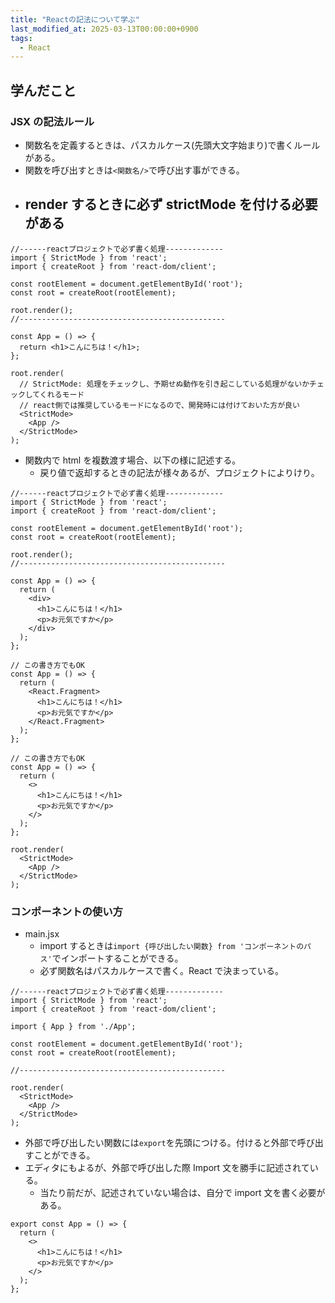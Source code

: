 ```yaml
---
title: "Reactの記法について学ぶ"
last_modified_at: 2025-03-13T00:00:00+0900
tags:
  - React
---
```


## 学んだこと

### JSX の記法ルール

- 関数名を定義するときは、パスカルケース(先頭大文字始まり)で書くルールがある。
- 関数を呼び出すときは`<関数名/>`で呼び出す事ができる。
- ## render するときに必ず strictMode を付ける必要がある

```
//------reactプロジェクトで必ず書く処理-------------
import { StrictMode } from 'react';
import { createRoot } from 'react-dom/client';

const rootElement = document.getElementById('root');
const root = createRoot(rootElement);

root.render();
//----------------------------------------------

const App = () => {
  return <h1>こんにちは！</h1>;
};

root.render(
  // StrictMode: 処理をチェックし、予期せぬ動作を引き起こしている処理がないかチェックしてくれるモード
  // react側では推奨しているモードになるので、開発時には付けておいた方が良い
  <StrictMode>
    <App />
  </StrictMode>
);

```

- 関数内で html を複数渡す場合、以下の様に記述する。
  - 戻り値で返却するときの記法が様々あるが、プロジェクトによりけり。

```
//------reactプロジェクトで必ず書く処理-------------
import { StrictMode } from 'react';
import { createRoot } from 'react-dom/client';

const rootElement = document.getElementById('root');
const root = createRoot(rootElement);

root.render();
//----------------------------------------------

const App = () => {
  return (
    <div>
      <h1>こんにちは！</h1>
      <p>お元気ですか</p>
    </div>
  );
};

// この書き方でもOK
const App = () => {
  return (
    <React.Fragment>
      <h1>こんにちは！</h1>
      <p>お元気ですか</p>
    </React.Fragment>
  );
};

// この書き方でもOK
const App = () => {
  return (
    <>
      <h1>こんにちは！</h1>
      <p>お元気ですか</p>
    </>
  );
};

root.render(
  <StrictMode>
    <App />
  </StrictMode>
);

```

### コンポーネントの使い方

- main.jsx
  - import するときは`import {呼び出したい関数} from 'コンポーネントのパス'`でインポートすることができる。
  - 必ず関数名はパスカルケースで書く。React で決まっている。

```
//------reactプロジェクトで必ず書く処理-------------
import { StrictMode } from 'react';
import { createRoot } from 'react-dom/client';

import { App } from './App';

const rootElement = document.getElementById('root');
const root = createRoot(rootElement);

//----------------------------------------------

root.render(
  <StrictMode>
    <App />
  </StrictMode>
);

```

- 外部で呼び出したい関数には`export`を先頭につける。付けると外部で呼び出すことができる。
- エディタにもよるが、外部で呼び出した際 Import 文を勝手に記述されている。
  - 当たり前だが、記述されていない場合は、自分で import 文を書く必要がある。

```
export const App = () => {
  return (
    <>
      <h1>こんにちは！</h1>
      <p>お元気ですか</p>
    </>
  );
};
```
